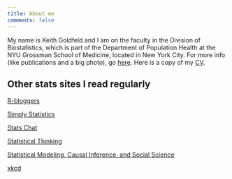 ```yaml
---
title: About me
comments: false
---
```


My name is Keith Goldfeld and I am on the faculty in the Division of Biostatistics, which is part of the Department of Population Health at the NYU Grossman School of Medicine, located in New York City. For more info (like publications and a big photo), go [here](https://med.nyu.edu/faculty/keith-s-goldfeld). Here is a copy of my [CV](/pdf/cv.pdf).


## Other stats sites I read regularly

[R-bloggers](https://www.r-bloggers.com/)

[Simply Statistics](https://simplystatistics.org/)

[Stats Chat](http://www.statschat.org.nz/)

[Statistical Thinking](http://www.fharrell.com/)

[Statistical Modeling, Causal Inference, and Social Science](http://andrewgelman.com/)</a>

[xkcd](https://xkcd.com/)
